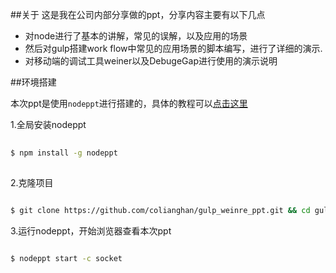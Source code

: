 ##关于
这是我在公司内部分享做的ppt，分享内容主要有以下几点

* 对node进行了基本的讲解，常见的误解，以及应用的场景
* 然后对gulp搭建work flow中常见的应用场景的脚本编写，进行了详细的演示.
* 对移动端的调试工具weiner以及DebugeGap进行使用的演示说明

##环境搭建

本次ppt是使用`nodeppt`进行搭建的，具体的教程可以[点击这里](https://github.com/ksky521/nodePPT)

1.全局安装nodeppt

```bash
 
$ npm install -g nodeppt
 
```

2.克隆项目

```bash

$ git clone https://github.com/colianghan/gulp_weinre_ppt.git && cd gulp_weinre_ppt

```

3.运行nodeppt，开始浏览器查看本次ppt

```bash

$ nodeppt start -c socket

```

